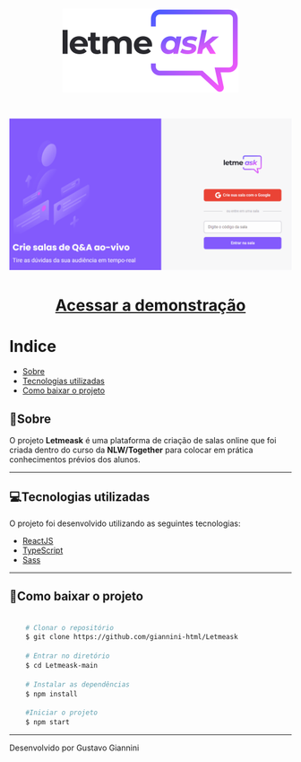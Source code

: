 <h1 align="center">
    <img src="./src/assets/images/logo.svg">
</h1>

<h1>
    <img src="./src/assets/images/letme.gif">
</h1>

<h1 align="center">
    <a href="https://letmeask-321bb.web.app/">Acessar a demonstração</a>
</h1>

# Indice
- [Sobre](#-sobre)
- [Tecnologias utilizadas](#-tecnologias-utilizadas)
- [Como baixar o projeto](#-como-baixar-o-projeto)

## 📝Sobre

O projeto **Letmeask** é uma plataforma de criação de salas online que foi criada dentro do curso da **NLW/Together** para colocar em prática conhecimentos prévios dos alunos.

---

## 💻Tecnologias utilizadas

O projeto foi desenvolvido utilizando as seguintes tecnologias: 

- [ReactJS](https://pt-br.reactjs.org/)
- [TypeScript](https://www.typescriptlang.org/)
- [Sass](https://sass-lang.com/)

---

## 📂Como baixar o projeto

```bash

    # Clonar o repositório
    $ git clone https://github.com/giannini-html/Letmeask

    # Entrar no diretório
    $ cd Letmeask-main

    # Instalar as dependências
    $ npm install

    #Iniciar o projeto
    $ npm start
```


---
Desenvolvido por Gustavo Giannini